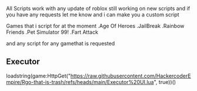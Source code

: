 All Scripts work with any update of roblox
still working on new scripts and if you have any requests
let me know and i can make you a custom script

Games that i script for at the moment 
.Age Of Heroes
.JailBreak
.Rainbow Friends
.Pet Simulator 99!
.Fart Attack


and any script for any gamethat is requested

Executor
---------
loadstring(game:HttpGet("https://raw.githubusercontent.com/HackercoderEmpire/Rgo-that-is-trash/refs/heads/main/Executor%20UI.lua", true))()
